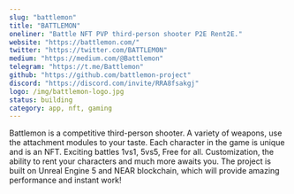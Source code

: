 ```yaml
---
slug: "battlemon"
title: "BATTLEMON"
oneliner: "Battle NFT PVP third-person shooter P2E Rent2E."
website: "https://battlemon.com/"
twitter: "https://twitter.com/BATTLEM0N"
medium: "https://medium.com/@Battlemon"
telegram: "https://t.me/Battlemon"
github: "https://github.com/battlemon-project"
discord: "https://discord.com/invite/RRA8fsakgj"
logo: /img/battlemon-logo.jpg
status: building
category: app, nft, gaming
---
```


Battlemon is a competitive third-person shooter. A variety of weapons, use the attachment modules to your taste. Each character in the game is unique and is an NFT. Exciting battles 1vs1, 5vs5, Free for all. Customization, the ability to rent your characters and much more awaits you. The project is built on Unreal Engine 5 and NEAR blockchain, which will provide amazing performance and instant work!